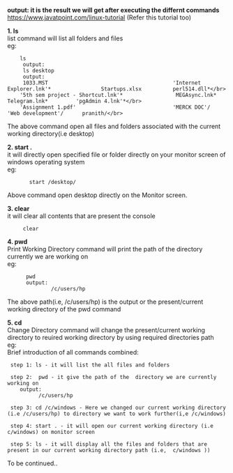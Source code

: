 <b>output: it is the result we will get after executing the differnt commands</b></br>
https://www.javatpoint.com/linux-tutorial (Refer this tutorial too)

<b>1. ls</b></br>  list command will list all folders and files </br>
eg:</br>

        ls
         output:
         ls desktop 
         output:
         1033.MST                                        'Internet Explorer.lnk'*                Startups.xlsx          perl514.dll*</br>
        '5th sem project - Shortcut.lnk'*                 MEGAsync.lnk*                          Telegram.lnk*         'pgAdmin 4.lnk'*</br>
        'Assignment 1.pdf'                               'MERCK DOC'/                           'Web development'/      pranith/</br>

The above  command open all files and folders associated with the current working directory(i.e desktop)
  
<b>2. start .</b></br> it will directly open specified file or folder directly on your monitor screen of windows operating system</br>
eg:</br>

           start /desktop/
           
Above command open desktop directly on the  Monitor screen.
              
              
<b>3. clear</b></br>  it will clear all contents that are present the console</br>

         clear


<b>4. pwd</b></br>  Print Working Directory command will print the path of the directory currently we are working on </br>
eg:</br>
    
          pwd
          output:
                  /c/users/hp 
                  
                  
The above path(i.e, /c/users/hp) is the output or the present/current  working directory of the pwd command 
               
  
<b>5. cd</b></br> Change Directory  command will change the present/current  working directory to reuired working directory by using required directories path</br>
    eg:</br>
   Brief introduction of all commands combined:</br>
   
   
     step 1: ls - it will list the all files and folders
     
     step 2:  pwd - it give the path of the  directory we are currently working on 
        output:
              /c/users/hp
              
     step 3: cd /c/windows - Here we changed our current working directory (i.e /c/users/hp) to directory we want to work further(i,e /c/windows)
     
     step 4: start . - it will open our current working directory (i.e c/windows) on monitor screen
     
     step 5: ls - it will display all the files and folders that are present in our current working directory path (i.e,  c/windows ))
     
     
 To be continued..
